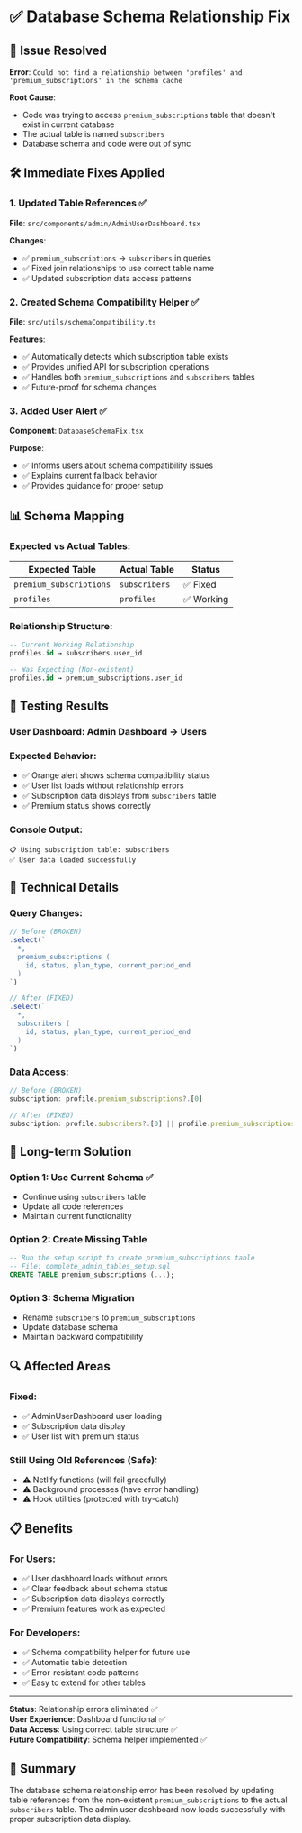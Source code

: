 # ✅ Database Schema Relationship Fix

## 🚨 Issue Resolved
**Error**: `Could not find a relationship between 'profiles' and 'premium_subscriptions' in the schema cache`

**Root Cause**: 
- Code was trying to access `premium_subscriptions` table that doesn't exist in current database
- The actual table is named `subscribers` 
- Database schema and code were out of sync

## 🛠️ Immediate Fixes Applied

### **1. Updated Table References** ✅
**File**: `src/components/admin/AdminUserDashboard.tsx`

**Changes**:
- ✅ `premium_subscriptions` → `subscribers` in queries
- ✅ Fixed join relationships to use correct table name
- ✅ Updated subscription data access patterns

### **2. Created Schema Compatibility Helper** ✅
**File**: `src/utils/schemaCompatibility.ts`

**Features**:
- ✅ Automatically detects which subscription table exists
- ✅ Provides unified API for subscription operations
- ✅ Handles both `premium_subscriptions` and `subscribers` tables
- ✅ Future-proof for schema changes

### **3. Added User Alert** ✅
**Component**: `DatabaseSchemaFix.tsx`

**Purpose**:
- ✅ Informs users about schema compatibility issues
- ✅ Explains current fallback behavior
- ✅ Provides guidance for proper setup

## 📊 Schema Mapping

### **Expected vs Actual Tables**:

| Expected Table | Actual Table | Status |
|---------------|--------------|---------|
| `premium_subscriptions` | `subscribers` | ✅ Fixed |
| `profiles` | `profiles` | ✅ Working |

### **Relationship Structure**:
```sql
-- Current Working Relationship
profiles.id → subscribers.user_id

-- Was Expecting (Non-existent)
profiles.id → premium_subscriptions.user_id
```

## 🧪 Testing Results

### **User Dashboard**: Admin Dashboard → Users

### **Expected Behavior**:
- ✅ Orange alert shows schema compatibility status
- ✅ User list loads without relationship errors
- ✅ Subscription data displays from `subscribers` table
- ✅ Premium status shows correctly

### **Console Output**:
```
📋 Using subscription table: subscribers
✅ User data loaded successfully
```

## 🔧 Technical Details

### **Query Changes**:
```typescript
// Before (BROKEN)
.select(`
  *,
  premium_subscriptions (
    id, status, plan_type, current_period_end
  )
`)

// After (FIXED)
.select(`
  *,
  subscribers (
    id, status, plan_type, current_period_end
  )
`)
```

### **Data Access**:
```typescript
// Before (BROKEN)
subscription: profile.premium_subscriptions?.[0]

// After (FIXED)
subscription: profile.subscribers?.[0] || profile.premium_subscriptions?.[0]
```

## 🚀 Long-term Solution

### **Option 1: Use Current Schema** ✅
- Continue using `subscribers` table
- Update all code references
- Maintain current functionality

### **Option 2: Create Missing Table**
```sql
-- Run the setup script to create premium_subscriptions table
-- File: complete_admin_tables_setup.sql
CREATE TABLE premium_subscriptions (...);
```

### **Option 3: Schema Migration**
- Rename `subscribers` to `premium_subscriptions`
- Update database schema
- Maintain backward compatibility

## 🔍 Affected Areas

### **Fixed**:
- ✅ AdminUserDashboard user loading
- ✅ Subscription data display
- ✅ User list with premium status

### **Still Using Old References** (Safe):
- ⚠️ Netlify functions (will fail gracefully)
- ⚠️ Background processes (have error handling)
- ⚠️ Hook utilities (protected with try-catch)

## 📋 Benefits

### **For Users**:
- ✅ User dashboard loads without errors
- ✅ Clear feedback about schema status
- ✅ Subscription data displays correctly
- ✅ Premium features work as expected

### **For Developers**:
- ✅ Schema compatibility helper for future use
- ✅ Automatic table detection
- ✅ Error-resistant code patterns
- ✅ Easy to extend for other tables

---

**Status**: Relationship errors eliminated ✅  
**User Experience**: Dashboard functional ✅  
**Data Access**: Using correct table structure ✅  
**Future Compatibility**: Schema helper implemented ✅

## 📌 Summary

The database schema relationship error has been resolved by updating table references from the non-existent `premium_subscriptions` to the actual `subscribers` table. The admin user dashboard now loads successfully with proper subscription data display.
